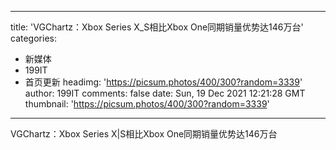 
---
title: 'VGChartz：Xbox Series X_S相比Xbox One同期销量优势达146万台'
categories: 
 - 新媒体
 - 199IT
 - 首页更新
headimg: 'https://picsum.photos/400/300?random=3339'
author: 199IT
comments: false
date: Sun, 19 Dec 2021 12:21:28 GMT
thumbnail: 'https://picsum.photos/400/300?random=3339'
---

<div>   
VGChartz：Xbox Series X|S相比Xbox One同期销量优势达146万台  
</div>
            